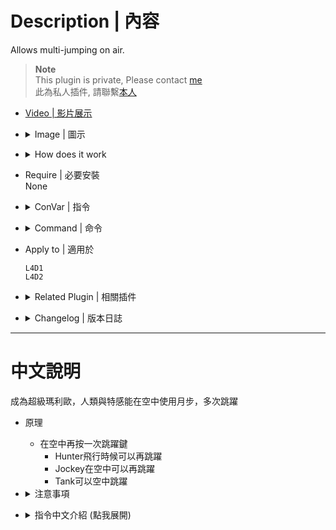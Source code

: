 # Description | 內容
Allows multi-jumping on air.

> __Note__ <br/>
This plugin is private, Please contact [me](https://github.com/fbef0102/Game-Private_Plugin#私人插件列表-private-plugins-list)<br/>
此為私人插件, 請聯繫[本人](https://github.com/fbef0102/Game-Private_Plugin#私人插件列表-private-plugins-list)

* [Video | 影片展示](https://youtu.be/ADBwplbh5oQ)

* <details><summary>Image | 圖示</summary>

	<br/>![l4d_rejump_1](image/l4d_rejump_1.gif)
	<br/>![l4d_rejump_2](image/l4d_rejump_2.gif)
	<br/>![l4d_rejump_3](image/l4d_rejump_3.gif)
	<br/>![l4d_rejump_4](image/l4d_rejump_4.gif)
</details>

* <details><summary>How does it work</summary>

	* Press Space key to jump again on air
	* You can rejump if
    	* Incapped by infected on air
    	* Slide off the roof without jump
    	* Hit by Tank punch/Tank rock on air
    	* Try to prevent from fall damage
</details>

* Require | 必要安裝
<br/>None

* <details><summary>ConVar | 指令</summary>

	* cfg/sourcemod/l4d_rejump.cfg
		```php
		// 0=Plugin off, 1=Plugin on.
		l4d_rejump_enabled "1"

		// The amount of vertical boost to apply to double jumps.
		l4d_rejump_boost "250.0"

		// The maximum number of re-jumps allowed while already jumping.
		l4d_rejump_max "2"

		// If 1, survivor can also use double jump.
		l4d_rejump_survivor_enable "1"

		// If 1, disable jump after survivor gets a tank punch.
		l4d_rejump_tank_punch_disble "1"

		// Disable jump if height is too low compared to previous jump for survivors. (0=Off)
		l4d_rejump_height_disble "200.0"

		// If 1, player needs to use jump key first before second jump in air.
		l4d_rejump_jumpkey_first "1"

		// (L4D2) Which zombie class can also use double jump, 0=None, 1=Smoker, =Boomer, 4=Hunter, 8=Spitter, 16=Jockey, 32=Charger, 64=Tank. Add numbers together. (127=All)
		l4d_rejump_infected_class "127"

		// (L4D1) Which zombie class can also use double jump, 0=None, 1=Smoker, 2=Boomer, 4=Hunter, 8=Tank. Add numbers together. (15=All)
		l4d_rejump_infected_class "15"

		// Players with these flags have access to use double jump. (Empty = Everyone, -1: Nobody)
		l4d_rejump_access_flag "z"
		```
</details>

* <details><summary>Command | 命令</summary>
	None
</details>

* Apply to | 適用於
	```
	L4D1
	L4D2
	```

* <details><summary>Related Plugin | 相關插件</summary>

	1. [simple-bhop](/L4D_插件/Fun_娛樂/simple-bhop): Let users Bunny Hop with simplicity 
		> 簡單的連跳插件
</details>

* <details><summary>Changelog | 版本日誌</summary>

	* v1.3h (2024-9-27)
		* Remove Fall Velocity if rejump while falling, so you won't get high fall damage

	* v1.2h (2024-3-16)
		* Optimize code and improve performance

	* v1.1h (2022-12-12)
		* Add one cvar: player needs to use jump key first before second jump in air.

	* v1.0h (2022-11-26)
		* Remake code
		* More Cvars
		* Survivor + Infected
		* Disable jump after a tank punch
		* Disable jump when incapped by special infected
		* Disable jump if not jump off the ledge first
		* Detect height and disable second jump

	* v1.0.1
		* [By paegus](https://forums.alliedmods.net/showthread.php?t=99874)
</details>

- - - -
# 中文說明
成為超級瑪利歐，人類與特感能在空中使用月步，多次跳躍

* 原理
	* 在空中再按一次跳躍鍵
		* Hunter飛行時候可以再跳躍
		* Jockey在空中可以再跳躍
		* Tank可以空中跳躍

* <details><summary>注意事項</summary>

	* 人類有以下情況不能再次跳躍
    	1. 正在被特感控住
    	2. 沒有先跳躍起來在空中
    	3. 被Tank打到或石頭砸到
    	4. 嘗試從屋頂跳下去減輕摔傷
</details>

* <details><summary>指令中文介紹 (點我展開)</summary>

	* cfg/sourcemod/l4d_rejump.cfg
		```php
		// 0=關閉插件, 1=開啟插件.
		l4d_rejump_enabled "1"

		// 空中再次跳躍向上的力道
		l4d_rejump_boost "250.0"

		// 再次跳躍的次數限制
		l4d_rejump_max "2"

		// 為1時，倖存者可以空中再次跳躍
		l4d_rejump_survivor_enable "1"

		// 為1時，被Tank打到或石頭砸到
		l4d_rejump_tank_punch_disble "1"

		// (只限人類) 比第一次跳的時候高度差超過200則禁止二次跳躍  (0=關閉這項功能)
		l4d_rejump_height_disble "200.0"

		// 為1時，必須是玩家自己使用跳躍鍵飛起來，才能在空中二次跳躍
		// 0=玩家從屋頂滑落時(未跳躍)也可以在空中二次跳躍
		l4d_rejump_jumpkey_first "1"

		// (L4D2) 哪些特感能空中二次跳躍, 0=無, 1=Smoker, =Boomer, 4=Hunter, 8=Spitter, 16=Jockey, 32=Charger, 64=Tank. 將數字相加. (127=全部)
		l4d_rejump_infected_class "127"

		// (L4D1) 哪些特感能空中二次跳躍, 0=無, 1=Smoker, 2=Boomer, 4=Hunter, 8=Tank. 將數字相加. (127=全部)
		l4d_rejump_infected_class "15"

		// 擁有這些權限的玩家，才可以空中二次跳躍 (留白 = 任何人都能, -1: 無人)
		l4d_rejump_access_flag "z"
		```
</details>

